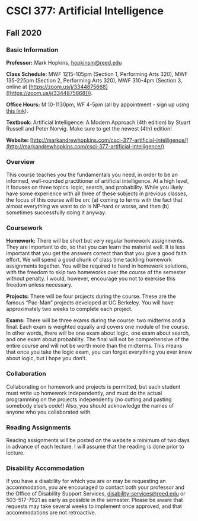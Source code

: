 # CSCI 377: Artificial Intelligence
## Fall 2020


### Basic Information

**Professor:** Mark Hopkins, hopkinsm@reed.edu

**Class Schedule:** MWF 1215-105pm (Section 1, Performing Arts 320), 
MWF 135-225pm (Section 2, Performing Arts 320), MWF 310-4pm (Section 3, 
online at [https://zoom.us/j/3344875668]([https://zoom.us/j/3344875668])).

**Office Hours:** M 10-1130pm, WF 4-5pm (all by appointment - sign up 
using [this link](https://calendar.google.com/calendar/selfsched?sstoken=UU5mSjE1SFNSUk5xfGRlZmF1bHR8NzQ2MDU3MzJkYjQyOTkxOGE3OWViMzU0MDYxMTQxOWM)).

**Textbook:** Artificial Intelligence: A Modern Approach (4th edition) by 
Stuart Russell and Peter Norvig. Make sure to get the newest (4th) edition! 

**Website:** [http://markandrewhopkins.com/csci-377-artificial-intelligence/](http://markandrewhopkins.com/csci-377-artificial-intelligence/)



### Overview

This course teaches you the fundamentals you need, in order to be an informed, 
well-rounded practitioner of artificial intelligence. At a high level, it 
focuses on three topics: logic, search, and probability. While 
you likely have some experience with all three of these subjects in previous
classes, the focus of this course will be on: (a) coming to terms with the
fact that almost everything we want to do is NP-hard or worse, and
then (b) sometimes successfully doing it anyway.


### Coursework

**Homework:** There will be short but very regular homework assignments. 
They are important to do, so that you can learn the material well. It is 
less important that you get the answers correct than that you give a good 
faith effort. We will spend a good chunk of class time tackling homework 
assignments together. You will be required to hand in homework solutions, 
with the freedom to skip two homeworks over the course of the semester 
without penalty. I would, however, encourage you not to exercise this 
freedom unless necessary.

**Projects:** There will be four projects during the course. These are the
famous “Pac-Man” projects developed at UC Berkeley. You will have 
approximately two weeks to complete each project.

**Exams:** There will be three exams during the course: two midterms and a 
final. Each exam is weighted equally and covers one module of the course.
In other words, there will be one exam about logic, one exam about search,
and one exam about probability. The final will not be comprehensive of the
entire course and will not be worth more than the midterms. This means that
once you take the logic exam, you can forget everything you ever knew about
logic, but I hope you don’t.



### Collaboration

Collaborating on homework and projects is permitted, but each student must 
write up homework independently, and must do the actual programming on the 
projects independently (no cutting and pasting somebody else’s code!) Also,
 you should acknowledge the names of anyone who you collaborated with.


### Reading Assignments

Reading assignments will be posted on the website a minimum of two days 
in advance of each lecture. I will assume that the reading is done prior 
to lecture. 


### Disability Accommodation

If you have a disability for which you are or may be requesting an
accommodation, you are encouraged to contact both your professor and the
Office of Disability Support Services, disability-services@reed.edu or 
503-517-7921 as early as possible in the semester. Please be aware that 
requests may take several weeks to implement once
approved, and that accommodations are not retroactive.
